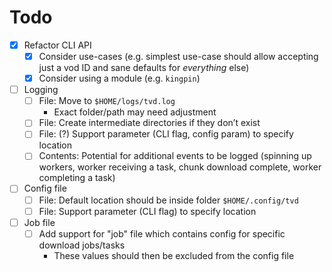 # Todo

- [x] Refactor CLI API
  - [x] Consider use-cases (e.g. simplest use-case should allow accepting just a vod ID and sane defaults for *everything* else)
  - [x] Consider using a module (e.g. `kingpin`)
- [ ] Logging
  - [ ] File: Move to `$HOME/logs/tvd.log`
    - Exact folder/path may need adjustment
  - [ ] File: Create intermediate directories if they don’t exist
  - [ ] File: (?) Support parameter (CLI flag, config param) to specify location
  - [ ] Contents: Potential for additional events to be logged (spinning up workers, worker receiving a task, chunk download complete, worker completing a task)
- [ ] Config file
  - [ ] File: Default location should be inside folder `$HOME/.config/tvd`
  - [ ] File: Support parameter (CLI flag) to specify location
- [ ] Job file
  - [ ] Add support for "job" file which contains config for specific download jobs/tasks
    - These values should then be excluded from the config file
